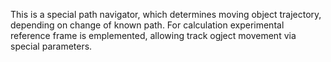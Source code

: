 This is a special path navigator, which determines moving object trajectory, depending on change of known path. 
For calculation experimental reference frame is emplemented, allowing track ogject movement via special parameters.
